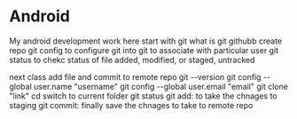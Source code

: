 # Android
My android development work here
start with git
what is git githubb
create repo
git config to configure git into git to associate with particular user
git status to chekc status of file added, modified, or staged, untracked

next class add file and commit to remote repo 
git --version
git config --global user.name "username"
git config --global user.email "email"
git clone "link"
cd <foldername> switch to current folder
git status
git add: to take the chnages to staging 
git commit: finally save the chnages to take to remote repo
